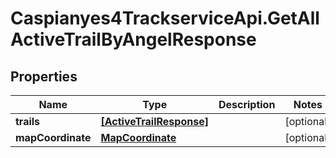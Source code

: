 # Caspianyes4TrackserviceApi.GetAllActiveTrailByAngelResponse

## Properties
Name | Type | Description | Notes
------------ | ------------- | ------------- | -------------
**trails** | [**[ActiveTrailResponse]**](ActiveTrailResponse.md) |  | [optional] 
**mapCoordinate** | [**MapCoordinate**](MapCoordinate.md) |  | [optional] 
